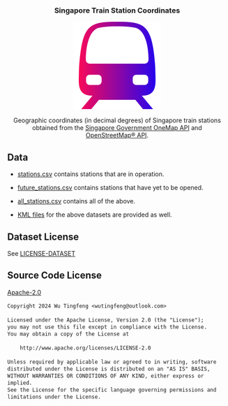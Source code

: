
<div align="center">
  <h3 align="center">Singapore Train Station Coordinates</h3>
  <img src="images/train.svg" alt="Train" width="200" height="200">

  <p align="center">
  Geographic coordinates (in decimal degrees) of Singapore train stations obtained from the <a href="https://www.onemap.gov.sg">Singapore Government OneMap API</a> and <a href="https://www.openstreetmap.org">OpenStreetMap® API</a>.
  </p>
</div>

## Data

- [stations.csv](stations.csv) contains stations that are in operation.

- [future_stations.csv](future_stations.csv) contains stations that have yet to be opened.

- [all_stations.csv](all_stations.csv) contains all of the above.

- [KML files](https://simple.wikipedia.org/wiki/Keyhole_Markup_Language) for the above datasets are provided as well.

## Dataset License

See [LICENSE-DATASET](LICENSE-DATASET)

## Source Code License

[Apache-2.0](LICENSE)

```text
Copyright 2024 Wu Tingfeng <wutingfeng@outlook.com>

Licensed under the Apache License, Version 2.0 (the "License");
you may not use this file except in compliance with the License.
You may obtain a copy of the License at

    http://www.apache.org/licenses/LICENSE-2.0

Unless required by applicable law or agreed to in writing, software
distributed under the License is distributed on an "AS IS" BASIS,
WITHOUT WARRANTIES OR CONDITIONS OF ANY KIND, either express or implied.
See the License for the specific language governing permissions and
limitations under the License.
```
